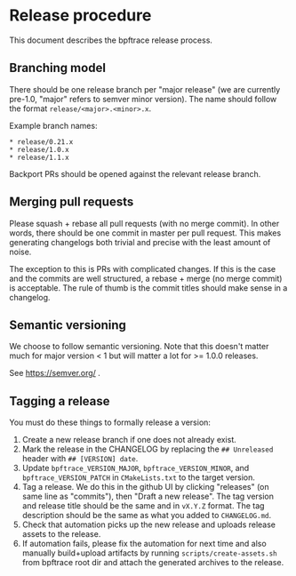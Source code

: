# Release procedure

This document describes the bpftrace release process.

## Branching model

There should be one release branch per "major release" (we are currently
pre-1.0, "major" refers to semver minor version). The name should follow the
format `release/<major>.<minor>.x`.

Example branch names:

    * release/0.21.x
    * release/1.0.x
    * release/1.1.x

Backport PRs should be opened against the relevant release branch.

## Merging pull requests

Please squash + rebase all pull requests (with no merge commit). In other words,
there should be one commit in master per pull request. This makes generating
changelogs both trivial and precise with the least amount of noise.

The exception to this is PRs with complicated changes. If this is the case and
the commits are well structured, a rebase + merge (no merge commit) is acceptable.
The rule of thumb is the commit titles should make sense in a changelog.

## Semantic versioning

We choose to follow semantic versioning. Note that this doesn't matter much for
major version < 1 but will matter a lot for >= 1.0.0 releases.

See https://semver.org/ .

## Tagging a release

You must do these things to formally release a version:

1. Create a new release branch if one does not already exist.
1. Mark the release in the CHANGELOG by replacing the `## Unreleased` header
   with `## [VERSION] date`.
1. Update `bpftrace_VERSION_MAJOR`, `bpftrace_VERSION_MINOR`, and
   `bpftrace_VERSION_PATCH` in `CMakeLists.txt` to the target version.
1. Tag a release. We do this in the github UI by clicking "releases" (on same line
   as "commits"), then "Draft a new release". The tag version and release title
   should be the same and in `vX.Y.Z` format. The tag description should
   be the same as what you added to `CHANGELOG.md`.
1. Check that automation picks up the new release and uploads release assets
   to the release.
1. If automation fails, please fix the automation for next time and also manually
   build+upload artifacts by running `scripts/create-assets.sh` from bpftrace root
   dir and attach the generated archives to the release.
